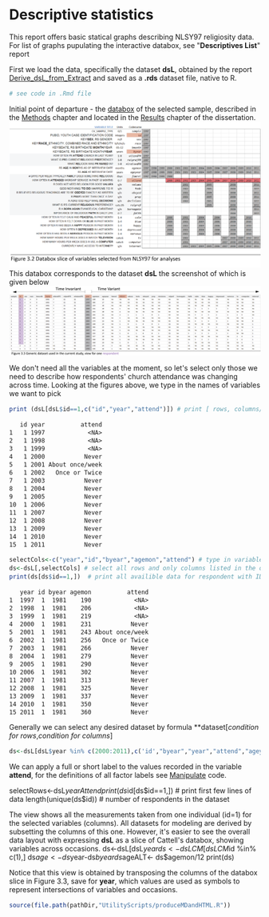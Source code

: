 Descriptive statistics
=================================================
This report offers basic statical graphs describing  NLSY97 religiosity data. For list of graphs pupulating the interactive databox, see "**Descriptives List**" report


<!--  Set the working directory to the repository's base directory; this assumes the report is nested inside of only one directory.-->




<!-- Set the report-wide options, and point to the external code file. -->








First we load the data, specifically the dataset **dsL**, obtained by the report [Derive_dsL_from_Extract](https://github.com/andkov/Longitudinal_Models_of_Religiosity_NLSY97/blob/master/Data/Derive_dsL_from_Extract.md) and saved as a **.rds** dataset file, native to R.








```r
# see code in .Rmd file
```


Initial point of departure - the [databox](http://statcanvas.net/thesis/databox/) of the selected sample, described in the [Methods](http://statcanvas.net/thesis/III_methods/03_Methods.htm) chapter and located in the [Results](http://statcanvas.net/thesis/IV_Results/04_Results.htm) chapter of the dissertation.
<img link src="./figure_rmd/3_Methods_Figure_3_2.png" alt="Databox slice" style="width:900px;"/>
This databox corresponds to the dataset **dsL** the screenshot of which is given below
<img link src="./figure_rmd/3_Methods_Figure_3_3.png" alt="View of dsL" style="width:1200px;"/>  

We don't need all the variables at the moment, so let's select only those we need to describe how respondents' church attendance was changing across time. Looking at the figures above, we type in the names of variables we want to pick

```r
print (dsL[dsL$id==1,c("id","year","attend")]) # print [ rows, columns/variables]
```

```
   id year          attend
1   1 1997            <NA>
2   1 1998            <NA>
3   1 1999            <NA>
4   1 2000           Never
5   1 2001 About once/week
6   1 2002   Once or Twice
7   1 2003           Never
8   1 2004           Never
9   1 2005           Never
10  1 2006           Never
11  1 2007           Never
12  1 2008           Never
13  1 2009           Never
14  1 2010           Never
15  1 2011           Never
```

```r
selectCols<-c("year","id","byear","agemon","attend") # type in variable name
ds<-dsL[,selectCols] # select all rows and only columns listed in the object selectCols
print(ds[ds$id==1,])  # print all availible data for respondent with ID number of 1
```

```
   year id byear agemon          attend
1  1997  1  1981    190            <NA>
2  1998  1  1981    206            <NA>
3  1999  1  1981    219            <NA>
4  2000  1  1981    231           Never
5  2001  1  1981    243 About once/week
6  2002  1  1981    256   Once or Twice
7  2003  1  1981    266           Never
8  2004  1  1981    279           Never
9  2005  1  1981    290           Never
10 2006  1  1981    302           Never
11 2007  1  1981    313           Never
12 2008  1  1981    325           Never
13 2009  1  1981    337           Never
14 2010  1  1981    350           Never
15 2011  1  1981    360           Never
```

Generally we can select any desired dataset by formula **dataset[_condition for rows_,_condition for columns_]

```r
ds<-dsL[dsL$year %in% c(2000:2011),c('id',"byear","year","attend","ageyear","agemon")]
```






We can apply a full or short label to the values recorded in the variable **attend**, for the definitions of all factor labels see [Manipulate](https://github.com/andkov/Longitudinal_Models_of_Religiosity_NLSY97/blob/master/Manipulation/LabelingFactorLevels.R) code.

selectRows<-dsL$year %in% c(2000:2011)
Attend
print(ds$id[ds$id==1,])  # print first few lines of data
length(unique(ds$id)) # number of respondents in the dataset

The view shows all the measurements taken from one individual (id=1) for the selected variables (columns). All datasets for modeling are derived by subsetting the columns of this one. However, it's easier to see the overall data layout with expressing **dsL** as a slice of Cattell's databox, showing variables across occasions.
ds<-dsL[dsL$year %in% c(2000:2011),c('id',"byear","year","attend","ageyear","agemon")]
ds<- dsLCM[dsLCM$id %in% c(1),]
ds$age<-ds$year-ds$byear
ds$ageALT<- ds$agemon/12
print(ds)


Notice that this view is obtained by transposing the columns of the databox slice in Figure 3.3, save for **year**, which values are used as symbols to represent intersections of variables and occasions.


```r
source(file.path(pathDir,"UtilityScripts/produceMDandHTML.R"))
```


